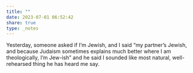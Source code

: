 ```yaml
---
title: ""
date: 2023-07-01 06:52:42
share: true
type: _notes
---
```

Yesterday, someone asked if I’m Jewish, and I said “my partner’s Jewish, and because Judaism sometimes explains much better where I am theologically, I’m Jew-ish” and he said I sounded like most natural, well-rehearsed thing he has heard me say. 
